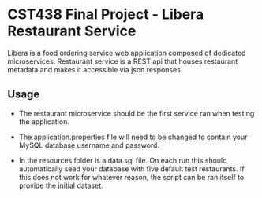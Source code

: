 # CST438 Final Project - Libera Restaurant Service

Libera is a food ordering service web application composed of dedicated 
microservices. Restaurant service is a REST api that houses restaurant
metadata and makes it accessible via json responses.

## Usage

* The restaurant microservice should be the first service ran when testing
the application.

* The application.properties file will need to be changed to contain your
MySQL database username and password.

* In the resources folder is a data.sql file. On each run this should
automatically seed your database with five default test restaurants.
If this does not work for whatever reason, the script can be ran itself
to provide the initial dataset.
